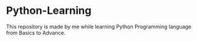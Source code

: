 # Python-Learning
This repository is made by me while learning Python Programming language from Basics to Advance.
